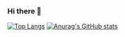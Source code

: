 ### Hi there 👋

[![Top Langs](https://github-readme-stats.vercel.app/api/top-langs/?username=billk97&exclude_repo=Machine-Lerning-Project&hide=html,vhdl)](https://github.com/anuraghazra/github-readme-stats)
[![Anurag's GitHub stats](https://github-readme-stats.vercel.app/api?username=billk97)](https://github.com/anuraghazra/github-readme-stats)

<!--
**billk97/billk97** is a ✨ _special_ ✨ repository because its `README.md` (this file) appears on your GitHub profile.

Here are some ideas to get you started:

- 🔭 I’m currently working on ...
- 🌱 I’m currently learning ...
- 👯 I’m looking to collaborate on ...
- 🤔 I’m looking for help with ...
- 💬 Ask me about ...
- 📫 How to reach me: ...
- 😄 Pronouns: ...
- ⚡ Fun fact: ...
-->

